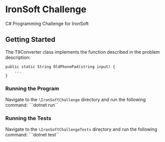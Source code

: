 # IronSoft Challenge
C# Programming Challenge for IronSoft

## Getting Started
The T9Converter class implements the function described in the problem description:
```
public static String OldPhonePad(string input) {
    ...
}

```

### Running the Program
Navigate to the ```\IronSoftChallenge``` directory and run the following command: ```dotnet run``

### Running the Tests
Navigate to the ```\IronSoftChallengeTests``` directory and run the following command: ```dotnet test``